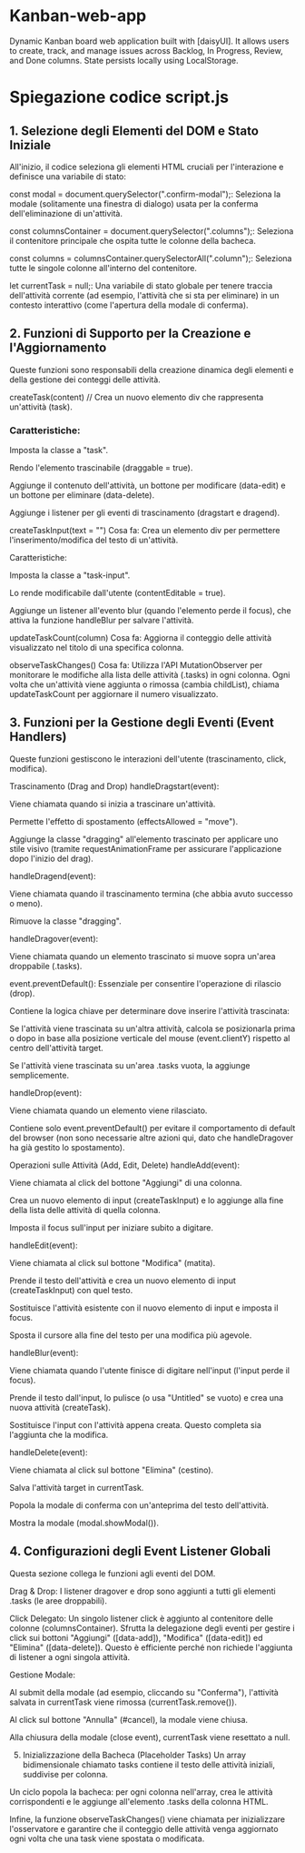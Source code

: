# Kanban-web-app
 Dynamic Kanban board web application built with [daisyUI]. It allows users to create, track, and manage issues across Backlog, In Progress, Review, and Done columns. State persists locally using LocalStorage.

 # Spiegazione codice script.js
 ## 1. Selezione degli Elementi del DOM e Stato Iniziale 
All'inizio, il codice seleziona gli elementi HTML cruciali per l'interazione e definisce una variabile di stato:

const modal = document.querySelector(".confirm-modal");: Seleziona la modale (solitamente una finestra di dialogo) usata per la conferma dell'eliminazione di un'attività.

const columnsContainer = document.querySelector(".columns");: Seleziona il contenitore principale che ospita tutte le colonne della bacheca.

const columns = columnsContainer.querySelectorAll(".column");: Seleziona tutte le singole colonne all'interno del contenitore.

let currentTask = null;: Una variabile di stato globale per tenere traccia dell'attività corrente (ad esempio, l'attività che si sta per eliminare) in un contesto interattivo (come l'apertura della modale di conferma).

## 2. Funzioni di Supporto per la Creazione e l'Aggiornamento️
Queste funzioni sono responsabili della creazione dinamica degli elementi e della gestione dei conteggi delle attività.

createTask(content) // Crea un nuovo elemento div che rappresenta un'attività (task).

### Caratteristiche:

Imposta la classe a "task".

Rendo  l'elemento trascinabile (draggable = true).

Aggiunge il contenuto dell'attività, un bottone per modificare (data-edit) e un bottone per eliminare (data-delete).

Aggiunge i listener per gli eventi di trascinamento (dragstart e dragend).

createTaskInput(text = "")
Cosa fa: Crea un elemento div per permettere l'inserimento/modifica del testo di un'attività.

Caratteristiche:

Imposta la classe a "task-input".

Lo rende modificabile dall'utente (contentEditable = true).

Aggiunge un listener all'evento blur (quando l'elemento perde il focus), che attiva la funzione handleBlur per salvare l'attività.

updateTaskCount(column)
Cosa fa: Aggiorna il conteggio delle attività visualizzato nel titolo di una specifica colonna.

observeTaskChanges()
Cosa fa: Utilizza l'API MutationObserver per monitorare le modifiche alla lista delle attività (.tasks) in ogni colonna. Ogni volta che un'attività viene aggiunta o rimossa (cambia childList), chiama updateTaskCount per aggiornare il numero visualizzato.

## 3. Funzioni per la Gestione degli Eventi (Event Handlers) 
Queste funzioni gestiscono le interazioni dell'utente (trascinamento, click, modifica).

Trascinamento (Drag and Drop) 
handleDragstart(event):

Viene chiamata quando si inizia a trascinare un'attività.

Permette l'effetto di spostamento (effectsAllowed = "move").

Aggiunge la classe "dragging" all'elemento trascinato per applicare uno stile visivo (tramite requestAnimationFrame per assicurare l'applicazione dopo l'inizio del drag).

handleDragend(event):

Viene chiamata quando il trascinamento termina (che abbia avuto successo o meno).

Rimuove la classe "dragging".

handleDragover(event):

Viene chiamata quando un elemento trascinato si muove sopra un'area droppabile (.tasks).

event.preventDefault(): Essenziale per consentire l'operazione di rilascio (drop).

Contiene la logica chiave per determinare dove inserire l'attività trascinata:

Se l'attività viene trascinata su un'altra attività, calcola se posizionarla prima o dopo in base alla posizione verticale del mouse (event.clientY) rispetto al centro dell'attività target.

Se l'attività viene trascinata su un'area .tasks vuota, la aggiunge semplicemente.

handleDrop(event):

Viene chiamata quando un elemento viene rilasciato.

Contiene solo event.preventDefault() per evitare il comportamento di default del browser (non sono necessarie altre azioni qui, dato che handleDragover ha già gestito lo spostamento).

Operazioni sulle Attività (Add, Edit, Delete) 
handleAdd(event):

Viene chiamata al click del bottone "Aggiungi" di una colonna.

Crea un nuovo elemento di input (createTaskInput) e lo aggiunge alla fine della lista delle attività di quella colonna.

Imposta il focus sull'input per iniziare subito a digitare.

handleEdit(event):

Viene chiamata al click sul bottone "Modifica" (matita).

Prende il testo dell'attività e crea un nuovo elemento di input (createTaskInput) con quel testo.

Sostituisce l'attività esistente con il nuovo elemento di input e imposta il focus.

Sposta il cursore alla fine del testo per una modifica più agevole.

handleBlur(event):

Viene chiamata quando l'utente finisce di digitare nell'input (l'input perde il focus).

Prende il testo dall'input, lo pulisce (o usa "Untitled" se vuoto) e crea una nuova attività (createTask).

Sostituisce l'input con l'attività appena creata. Questo completa sia l'aggiunta che la modifica.

handleDelete(event):

Viene chiamata al click sul bottone "Elimina" (cestino).

Salva l'attività target in currentTask.

Popola la modale di conferma con un'anteprima del testo dell'attività.

Mostra la modale (modal.showModal()).

## 4. Configurazioni degli Event Listener Globali 
Questa sezione collega le funzioni agli eventi del DOM.

Drag & Drop: I listener dragover e drop sono aggiunti a tutti gli elementi .tasks (le aree droppabili).

Click Delegato: Un singolo listener click è aggiunto al contenitore delle colonne (columnsContainer). Sfrutta la delegazione degli eventi per gestire i click sui bottoni "Aggiungi" ([data-add]), "Modifica" ([data-edit]) ed "Elimina" ([data-delete]). Questo è efficiente perché non richiede l'aggiunta di listener a ogni singola attività.

Gestione Modale:

Al submit della modale (ad esempio, cliccando su "Conferma"), l'attività salvata in currentTask viene rimossa (currentTask.remove()).

Al click sul bottone "Annulla" (#cancel), la modale viene chiusa.

Alla chiusura della modale (close event), currentTask viene resettato a null.

5. Inizializzazione della Bacheca (Placeholder Tasks) 
Un array bidimensionale chiamato tasks contiene il testo delle attività iniziali, suddivise per colonna.

Un ciclo popola la bacheca: per ogni colonna nell'array, crea le attività corrispondenti e le aggiunge all'elemento .tasks della colonna HTML.

Infine, la funzione observeTaskChanges() viene chiamata per inizializzare l'osservatore e garantire che il conteggio delle attività venga aggiornato ogni volta che una task viene spostata o modificata.

